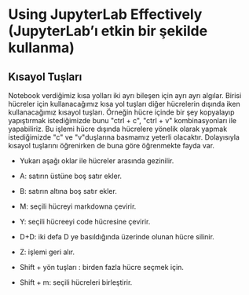 # Using JupyterLab Effectively (JupyterLab’ı etkin bir şekilde kullanma)

## Kısayol Tuşları

Notebook verdiğimiz kısa yolları iki ayrı bileşen için ayrı ayrı algılar. Birisi hücreler için kullanacağımız kısa yol tuşları diğer hücrelerin dışında iken kullanacağımız kısayol tuşları. Örneğin hücre içinde bir şey kopyalayıp yapıştırmak istediğimizde bunu "ctrl + c", "ctrl + v" kombinasyonları ile yapabiliriz. Bu  işlemi hücre dışında hücrelere yönelik olarak yapmak istediğimizde "c" ve "v"duşlarına basmamız yeterli olacaktır. Dolayısıyla kısayol tuşlarını öğrenirken de buna göre öğrenmekte fayda var.

- Yukarı aşağı oklar ile hücreler arasında gezinilir.

- A: satırın üstüne boş satır ekler.

- B: satırın altına boş satır ekler.

- M: seçili hücreyi markdowna çevirir.

- Y: seçili hücreeyi code hücresine çevirir.

- D+D: iki defa D ye basıldığında üzerinde olunan hücre silinir.

- Z: işlemi geri alır.

- Shift + yön tuşları : birden fazla hücre seçmek için.

- Shift + m: seçili hücreleri birleştirir.
